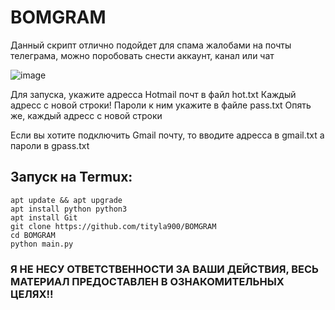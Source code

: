 # BOMGRAM

Данный скрипт отлично подойдет для спама жалобами на почты телеграма, можно поробовать снести аккаунт, канал или чат

![image](https://github.com/tityla900/BOMGRAM/assets/161158724/51a8dde6-4662-4869-b290-fc9ac612a667)

Для запуска, укажите адресса Hotmail почт в файл hot.txt
Каждый адресс с новой строки!
Пароли к ним укажите в файле pass.txt
Опять же, каждый адресс с новой строки

Если вы хотите подключить Gmail почту, то вводите адресса в gmail.txt а пароли в gpass.txt


## Запуск на Termux:
```
apt update && apt upgrade
apt install python python3
apt install Git
git clone https://github.com/tityla900/BOMGRAM
cd BOMGRAM
python main.py
```

### Я НЕ НЕСУ ОТВЕТСТВЕННОСТИ ЗА ВАШИ ДЕЙСТВИЯ, ВЕСЬ МАТЕРИАЛ ПРЕДОСТАВЛЕН В ОЗНАКОМИТЕЛЬНЫХ ЦЕЛЯХ!!
